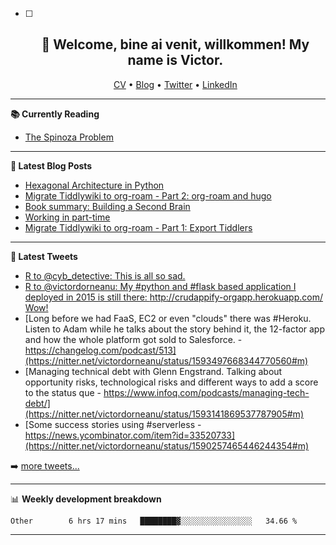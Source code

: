   - [ ] <h2 align="center">👋 Welcome, bine ai venit, willkommen! My name is Victor. </h2>
                            <p align="center">
                            <a href="https://dornea.nu/cv">CV</a> •
                            <a href="https://blog.dornea.nu">Blog</a> •
                            <a href="https://twitter.com/victordorneanu">Twitter</a> •
                            <a href="https://www.linkedin.com/in/victor-dorneanu/">LinkedIn</a> 
                            </p>

  <!--
  **dorneanu/dorneanu** is a ✨ _special_ ✨ repository because its `README.md` (this file) appears on your GitHub profile.

  Here are some ideas to get you started:

  - 🔭 I’m currently working on ...
  - 🌱 I’m currently learning ...
  - 👯 I’m looking to collaborate on ...
  - 🤔 I’m looking for help with ...
  - 💬 Ask me about ...
  - 📫 How to reach me: ...
  - 😄 Pronouns: ...
  - ⚡ Fun fact: ...
  -->

  ---

  **📚 Currently Reading**

  - [The Spinoza Problem](https://www.goodreads.com/book/show/12715691-the-spinoza-problem)

  ---

  **📝 Latest Blog Posts**

  <!-- BLOG-POST-LIST:START -->
- [Hexagonal Architecture in Python](https://blog.dornea.nu/2022/10/24/hexagonal-architecture-in-python/)
- [Migrate Tiddlywiki to org-roam - Part 2: org-roam and hugo](https://blog.dornea.nu/2022/10/04/migrate-tiddlywiki-to-org-roam-part-2-org-roam-and-hugo/)
- [Book summary: Building a Second Brain](https://blog.dornea.nu/2022/09/27/book-summary-building-a-second-brain/)
- [Working in part-time](https://blog.dornea.nu/2022/09/16/working-in-part-time/)
- [Migrate Tiddlywiki to org-roam - Part 1: Export Tiddlers](https://blog.dornea.nu/2022/09/03/migrate-tiddlywiki-to-org-roam-part-1-export-tiddlers/)
<!-- BLOG-POST-LIST:END -->

  ---

  **📱 Latest Tweets**

  <!-- TWITTER:START -->
- [R to @cyb_detective: This is all so sad.](https://nitter.net/xchatty/status/1593729009099177989#m)
- [R to @victordorneanu: My #python and #flask based application I deployed in 2015 is still there: http://crudappify-orgapp.herokuapp.com/ Wow!](https://nitter.net/victordorneanu/status/1593555509612797955#m)
- [Long before we had FaaS, EC2 or even &quot;clouds&quot; there was #Heroku. Listen to Adam while he talks about the story behind it, the 12-factor app and how the whole platform got sold to Salesforce.  - https://changelog.com/podcast/513](https://nitter.net/victordorneanu/status/1593497668344770560#m)
- [Managing technical debt with Glenn Engstrand. Talking about opportunity risks, technological risks and different ways to add a score to the status que - https://www.infoq.com/podcasts/managing-tech-debt/](https://nitter.net/victordorneanu/status/1593141869537787905#m)
- [Some success stories using #serverless - https://news.ycombinator.com/item?id=33520733](https://nitter.net/victordorneanu/status/1590257465446244354#m)
<!-- TWITTER:END -->

  ➡️ [more tweets...](https://twitter.com/victordorneanu)

  ---

  📊 **Weekly development breakdown**

  <!--START_SECTION:waka-->

```text
Other        6 hrs 17 mins   ████████▓░░░░░░░░░░░░░░░░   34.66 %
```

<!--END_SECTION:waka-->

  ---
